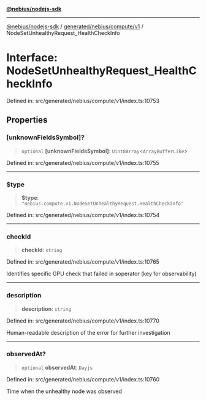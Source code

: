 [**@nebius/nodejs-sdk**](../../../../../README.md)

***

[@nebius/nodejs-sdk](../../../../../README.md) / [generated/nebius/compute/v1](../README.md) / NodeSetUnhealthyRequest\_HealthCheckInfo

# Interface: NodeSetUnhealthyRequest\_HealthCheckInfo

Defined in: src/generated/nebius/compute/v1/index.ts:10753

## Properties

### \[unknownFieldsSymbol\]?

> `optional` **\[unknownFieldsSymbol\]**: `Uint8Array`\<`ArrayBufferLike`\>

Defined in: src/generated/nebius/compute/v1/index.ts:10755

***

### $type

> **$type**: `"nebius.compute.v1.NodeSetUnhealthyRequest.HealthCheckInfo"`

Defined in: src/generated/nebius/compute/v1/index.ts:10754

***

### checkId

> **checkId**: `string`

Defined in: src/generated/nebius/compute/v1/index.ts:10765

Identifies specific GPU check that failed in soperator (key for observability)

***

### description

> **description**: `string`

Defined in: src/generated/nebius/compute/v1/index.ts:10770

Human-readable description of the error for further investigation

***

### observedAt?

> `optional` **observedAt**: `Dayjs`

Defined in: src/generated/nebius/compute/v1/index.ts:10760

Time when the unhealthy node was observed
